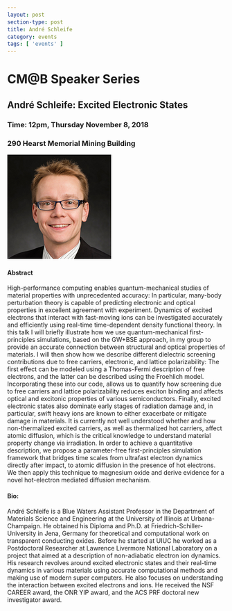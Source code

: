 ```yaml
---
layout: post
section-type: post
title: André Schleife
category: events
tags: [ 'events' ]
---
```

# CM@B Speaker Series
## André Schleife: Excited Electronic States
### Time: 12pm, Thursday November 8, 2018
### 290 Hearst Memorial Mining Building

![Andre Schleife](/img/speakers/Andre_Schleife.jpg)

#### Abstract
High-performance computing enables quantum-mechanical studies of material properties with unprecedented accuracy: In particular, many-body perturbation theory is capable of predicting electronic and optical properties in excellent agreement with experiment. Dynamics of excited electrons that interact with fast-moving ions can be investigated accurately and efficiently using real-time time-dependent density functional theory.
In this talk I will briefly illustrate how we use quantum-mechanical first-principles simulations, based on the GW+BSE approach, in my group to provide an accurate connection between structural and optical properties of materials. I will then show how we describe different dielectric screening contributions due to free carriers, electronic, and lattice polarizability: The first effect can be modeled using a Thomas-Fermi description of free electrons, and the latter can be described using the Froehlich model. Incorporating these into our code, allows us to quantify how screening due to free carriers and lattice polarizability reduces exciton binding and affects optical and excitonic properties of various semiconductors.
Finally, excited electronic states also dominate early stages of radiation damage and, in particular, swift heavy ions are known to either exacerbate or mitigate damage in materials. It is currently not well understood whether and how non-thermalized excited carriers, as well as thermalized hot carriers, affect atomic diffusion, which is the critical knowledge to understand material property change via irradiation. In order to achieve a quantitative description, we propose a parameter-free first-principles simulation framework that bridges time scales from ultrafast electron dynamics directly after impact, to atomic diffusion in the presence of hot electrons. We then apply this technique to magnesium oxide and derive evidence for a novel hot-electron mediated diffusion mechanism.
#### Bio:
André Schleife is a Blue Waters Assistant Professor in the Department of Materials Science and Engineering at the University of Illinois at Urbana-Champaign. He obtained his Diploma and Ph.D. at Friedrich-Schiller-University in Jena, Germany for theoretical and computational work on transparent conducting oxides. Before he started at UIUC he worked as a Postdoctoral Researcher at Lawrence Livermore National Laboratory on a project that aimed at a description of non-adiabatic electron ion dynamics. His research revolves around excited electronic states and their real-time dynamics in various materials using accurate computational methods and making use of modern super computers. He also focuses on understanding the interaction between excited electrons and ions. He received the NSF CAREER award, the ONR YIP award, and the ACS PRF doctoral new investigator award.
